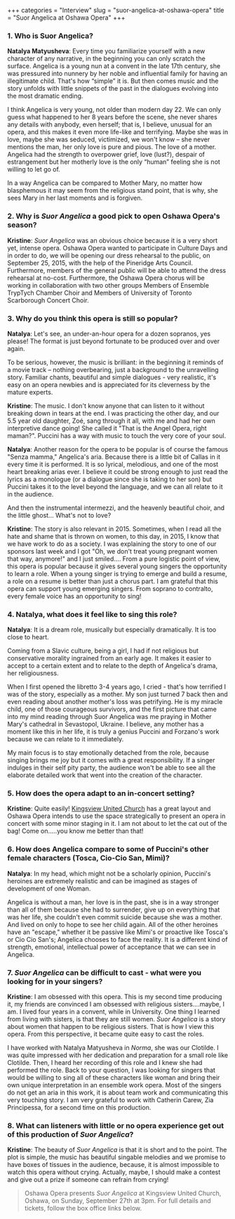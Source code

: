 +++
categories = "Interview"
slug = "suor-angelica-at-oshawa-opera"
title = "Suor Angelica at Oshawa Opera"
+++

### 1. Who is Suor Angelica?

**Natalya Matyusheva**: Every time you familiarize yourself with a new character of any narrative, in the beginning you can only scratch the surface. Angelica is a young nun at a convent in the late 17th century, she was pressured into nunnery by her noble and influential family for having an illegitimate child. That's how “simple” it is. But then comes music and the story unfolds with little snippets of the past in the dialogues evolving into the most dramatic ending.

I think Angelica is very young, not older than modern day 22. We can only guess what happened to her 8 years before the scene, she never shares any details with anybody, even herself; that is, I believe, unusual for an opera, and this makes it even more life-like and terrifying. Maybe she was in love, maybe she was seduced, victimized, we won't know – she never mentions the man, her only love is pure and pious. The love of a mother. Angelica had the strength to overpower grief, love (lust?), despair of estrangement but her motherly love is the only “human” feeling she is not willing to let go of.

In a way Angelica can be compared to Mother Mary, no matter how blasphemous it may seem from the religious stand point, that is why, she sees Mary in her last moments and is forgiven.

### 2. Why is *Suor Angelica* a good pick to open Oshawa Opera's season?

**Kristine**: *Suor Angelica* was an obvious choice because it is a very short yet, intense opera. Oshawa Opera wanted to participate in Culture Days and in order to do, we will be opening our dress rehearsal to the public, on September 25, 2015, with the help of the Pineridge Arts Council. Furthermore,  members of the general public will be able to attend the dress rehearsal at no-cost. Furthermore, the Oshawa Opera chorus will be working in collaboration with two other groups Members of Ensemble TrypTych Chamber Choir and Members of University of Toronto Scarborough Concert Choir.  

### 3. Why do you think this opera is still so popular?

**Natalya**: Let's see, an under-an-hour opera for a dozen sopranos, yes please! The format is just beyond fortunate to be produced over and over again.

To be serious, however, the music is brilliant: in the beginning it reminds of a movie track – nothing overbearing, just a background to the unravelling story. Familiar chants, beautiful and simple dialogues - very realistic, it's easy on an opera newbies and is appreciated for its cleverness by the mature experts.

**Kristine**: The music. I don't know anyone that can listen to it without breaking down in tears at the end. I was practicing the other day, and our 5.5 year old daughter, Zoé, sang through it all, with me and had her own interpretive dance going! She called it "That is the Angel Opera, right maman?". Puccini has a way with music to touch the very core of your soul. 

**Natalya**: Another reason for the opera to be popular is of course the famous "Senza mamma," Angelica's aria. Because there is a little bit of Callas in it every time it is performed. It is so lyrical, melodious, and one of the most heart breaking arias ever. I believe it could be strong enough to just read the lyrics as a monologue (or a dialogue since she is taking to her son) but Puccini takes it to the level beyond the language, and we can all relate to it in the audience.

And then the instrumental intermezzi, and the heavenly beautiful choir, and the little ghost... What's not to love? 

**Kristine**: The story is also relevant in 2015. Sometimes, when I read all the hate and shame that is thrown on women, to this day, in 2015, I know that we have work to do as a society. I was explaining the story to one of our sponsors last week and I got "Oh, we don't treat young pregnant women that way, anymore!" and I just smiled.... From a pure logistic point of view, this opera is popular because it gives several young singers the opportunity to learn a role. When a young singer is trying to emerge and build a resume, a role on a resume is better than just a chorus part. I am grateful that this opera can support young emerging singers. From soprano to contralto, every female voice has an opportunity to sing!

### 4. Natalya, what does it feel like to sing this role?

**Natalya**: It is a dream role, musically but especially dramatically. It is too close to heart.

Coming from a Slavic culture, being a girl, I had if not religious but conservative morality ingrained from an early age. It makes it easier to accept to a certain extent and to relate to the depth of Angelica's drama, her religiousness.

When I first opened the libretto 3-4 years ago, I cried - that's how terrified I was of the story, especially as a mother. My son just turned 7 back then and even reading about another mother's loss was petrifying. He is my miracle child, one of those courageous survivors, and the first picture that came into my mind reading through Suor Angelica was me praying in Mother Mary's cathedral in Sevastopol, Ukraine. I believe, any mother has a moment like this in her life, it is truly a genius Puccini and Forzano's work because we can relate to it immediately.

My main focus is to stay emotionally detached from the role, because singing brings me joy but it comes with a great responsibility. If a singer indulges in their self pity party, the audience won't be able to see all the elaborate detailed work that went into the creation of the character.

### 5. How does the opera adapt to an in-concert setting?

**Kristine**: Quite easily! [Kingsview United Church](http://kingsviewunitedchurch.com/) has a great layout and Oshawa Opera intends to use the space strategically to present an opera in concert with some minor staging in it. I am not about to let the cat out of the bag! Come on.....you know me better than that!

### 6. How does Angelica compare to some of Puccini's other female characters (Tosca, Cio-Cio San, Mimì)?

**Natalya**: In my head, which might not be a scholarly opinion, Puccini's heroines are extremely realistic and can be imagined as stages of development of one Woman. 

Angelica is without a man, her love is in the past, she is in a way stronger than all of them because she had to surrender, give up on everything that was her life, she couldn't even commit suicide because she was a mother. And lived on only to hope to see her child again. All of the other heroines have an "escape," whether it be passive like Mimi's or proactive like Tosca's or Cio Cio San's; Angelica chooses to face the reality. It is a different kind of strength, emotional, intellectual power of acceptance that we can see in Angelica.
 
### 7. *Suor Angelica* can be difficult to cast - what were you looking for in your singers?

**Kristine**: I am obsessed with this opera. This is my second time producing it, my friends are convinced I am obsessed with religious sisters....maybe, I am. I lived four years in a convent, while in University. One thing I learned from living with sisters, is that they are still women. *Suor Angelica* is a story about women that happen to be religious sisters. That is how I view this opera. From this perspective, it became quite easy to cast the roles. 

I have worked with Natalya Matyusheva in *Norma*, she was our Clotilde. I was quite impressed with her dedication and preparation for a small role like Clotilde. Then, I heard her recording of this role and I knew she had performed the role. Back to your question, I was looking for singers that would be willing to sing all of these characters like woman and bring their own unique interpretation in an ensemble work opera. Most of the singers do not get an aria in this work, it is about team work and communicating this very touching story. I am very grateful to work with Catherin Carew, Zia Principessa, for a second time on this production.

### 8. What can listeners with little or no opera experience get out of this production of *Suor Angelica*?

**Kristine**: The beauty of *Suor Angelica* is that it is short and to the point. The plot is simple, the music has beautiful singable melodies and we promise to have boxes of tissues in the audience, because, it is almost impossible to watch this opera without crying. Actually, maybe, I should make a contest and give out a prize if someone can refrain from crying!

>Oshawa Opera presents *Suor Angelica* at Kingsview United Church, Oshawa, on Sunday, September 27th at 3pm. For full details and tickets, follow the box office links below.
